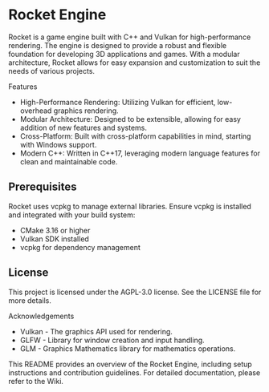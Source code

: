# Rocket Engine
Rocket is a game engine built with C++ and Vulkan for high-performance rendering. The engine is designed to provide a robust and flexible foundation for developing 3D applications and games. With a modular architecture, Rocket allows for easy expansion and customization to suit the needs of various projects.

Features
- High-Performance Rendering: Utilizing Vulkan for efficient, low-overhead graphics rendering.
- Modular Architecture: Designed to be extensible, allowing for easy addition of new features and systems.
- Cross-Platform: Built with cross-platform capabilities in mind, starting with Windows support.
- Modern C++: Written in C++17, leveraging modern language features for clean and maintainable code.

## Prerequisites
Rocket uses vcpkg to manage external libraries. Ensure vcpkg is installed and integrated with your build system:  
- CMake 3.16 or higher
- Vulkan SDK installed
- vcpkg for dependency management

## License
This project is licensed under the AGPL-3.0 license. See the LICENSE file for more details.

Acknowledgements
- Vulkan - The graphics API used for rendering.
- GLFW - Library for window creation and input handling.
- GLM - Graphics Mathematics library for mathematics operations.

This README provides an overview of the Rocket Engine, including setup instructions and contribution guidelines. For detailed documentation, please refer to the Wiki.
